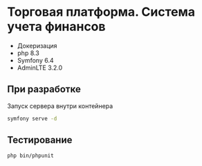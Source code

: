 # Торговая платформа. Система учета финансов 

* Докеризация
* php 8.3
* Symfony 6.4
* AdminLTE 3.2.0

## При разработке

Запуск сервера внутри контейнера
```bash
symfony serve -d
```

## Тестирование

```bash
php bin/phpunit
```
